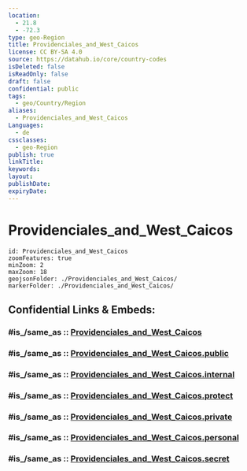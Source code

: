 ```yaml
---
location:
  - 21.8
  - -72.3
type: geo-Region
title: Providenciales_and_West_Caicos
license: CC BY-SA 4.0
source: https://datahub.io/core/country-codes
isDeleted: false
isReadOnly: false
draft: false
confidential: public
tags:
  - geo/Country/Region
aliases:
  - Providenciales_and_West_Caicos
Languages:
  - de
cssclasses:
  - geo-Region
publish: true
linkTitle:
keywords:
layout:
publishDate:
expiryDate:
---
```


# Providenciales_and_West_Caicos

```leaflet
id: Providenciales_and_West_Caicos
zoomFeatures: true 
minZoom: 2 
maxZoom: 18
geojsonFolder: ./Providenciales_and_West_Caicos/
markerFolder: ./Providenciales_and_West_Caicos/
```


## Confidential Links & Embeds: 

### #is_/same_as :: [Providenciales_and_West_Caicos](/_Standards/Earth/Continent/America~Caribbean/Turks_and_Caicos~Islands/Districts~Turks_and_Caicos/Providenciales_and_West_Caicos.md) 

### #is_/same_as :: [Providenciales_and_West_Caicos.public](/_public/Earth/Continent/America~Caribbean/Turks_and_Caicos~Islands/Districts~Turks_and_Caicos/Providenciales_and_West_Caicos.public.md) 

### #is_/same_as :: [Providenciales_and_West_Caicos.internal](/_internal/Earth/Continent/America~Caribbean/Turks_and_Caicos~Islands/Districts~Turks_and_Caicos/Providenciales_and_West_Caicos.internal.md) 

### #is_/same_as :: [Providenciales_and_West_Caicos.protect](/_protect/Earth/Continent/America~Caribbean/Turks_and_Caicos~Islands/Districts~Turks_and_Caicos/Providenciales_and_West_Caicos.protect.md) 

### #is_/same_as :: [Providenciales_and_West_Caicos.private](/_private/Earth/Continent/America~Caribbean/Turks_and_Caicos~Islands/Districts~Turks_and_Caicos/Providenciales_and_West_Caicos.private.md) 

### #is_/same_as :: [Providenciales_and_West_Caicos.personal](/_personal/Earth/Continent/America~Caribbean/Turks_and_Caicos~Islands/Districts~Turks_and_Caicos/Providenciales_and_West_Caicos.personal.md) 

### #is_/same_as :: [Providenciales_and_West_Caicos.secret](/_secret/Earth/Continent/America~Caribbean/Turks_and_Caicos~Islands/Districts~Turks_and_Caicos/Providenciales_and_West_Caicos.secret.md)


